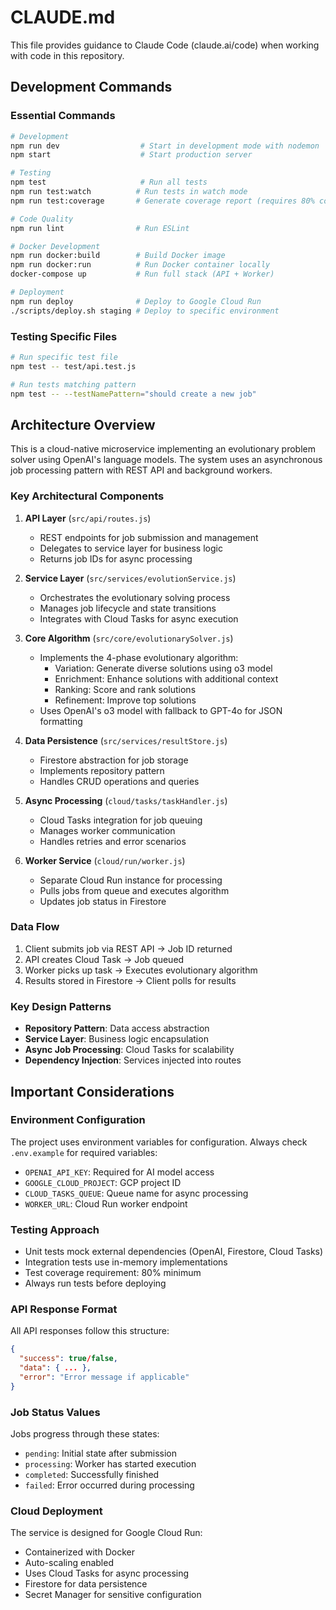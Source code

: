 # CLAUDE.md

This file provides guidance to Claude Code (claude.ai/code) when working with code in this repository.

## Development Commands

### Essential Commands
```bash
# Development
npm run dev                  # Start in development mode with nodemon
npm start                    # Start production server

# Testing
npm test                     # Run all tests
npm run test:watch          # Run tests in watch mode
npm run test:coverage       # Generate coverage report (requires 80% coverage)

# Code Quality
npm run lint                # Run ESLint

# Docker Development
npm run docker:build        # Build Docker image
npm run docker:run          # Run Docker container locally
docker-compose up           # Run full stack (API + Worker)

# Deployment
npm run deploy              # Deploy to Google Cloud Run
./scripts/deploy.sh staging # Deploy to specific environment
```

### Testing Specific Files
```bash
# Run specific test file
npm test -- test/api.test.js

# Run tests matching pattern
npm test -- --testNamePattern="should create a new job"
```

## Architecture Overview

This is a cloud-native microservice implementing an evolutionary problem solver using OpenAI's language models. The system uses an asynchronous job processing pattern with REST API and background workers.

### Key Architectural Components

1. **API Layer** (`src/api/routes.js`)
   - REST endpoints for job submission and management
   - Delegates to service layer for business logic
   - Returns job IDs for async processing

2. **Service Layer** (`src/services/evolutionService.js`)
   - Orchestrates the evolutionary solving process
   - Manages job lifecycle and state transitions
   - Integrates with Cloud Tasks for async execution

3. **Core Algorithm** (`src/core/evolutionarySolver.js`)
   - Implements the 4-phase evolutionary algorithm:
     - Variation: Generate diverse solutions using o3 model
     - Enrichment: Enhance solutions with additional context
     - Ranking: Score and rank solutions
     - Refinement: Improve top solutions
   - Uses OpenAI's o3 model with fallback to GPT-4o for JSON formatting

4. **Data Persistence** (`src/services/resultStore.js`)
   - Firestore abstraction for job storage
   - Implements repository pattern
   - Handles CRUD operations and queries

5. **Async Processing** (`cloud/tasks/taskHandler.js`)
   - Cloud Tasks integration for job queuing
   - Manages worker communication
   - Handles retries and error scenarios

6. **Worker Service** (`cloud/run/worker.js`)
   - Separate Cloud Run instance for processing
   - Pulls jobs from queue and executes algorithm
   - Updates job status in Firestore

### Data Flow
1. Client submits job via REST API → Job ID returned
2. API creates Cloud Task → Job queued
3. Worker picks up task → Executes evolutionary algorithm
4. Results stored in Firestore → Client polls for results

### Key Design Patterns
- **Repository Pattern**: Data access abstraction
- **Service Layer**: Business logic encapsulation
- **Async Job Processing**: Cloud Tasks for scalability
- **Dependency Injection**: Services injected into routes

## Important Considerations

### Environment Configuration
The project uses environment variables for configuration. Always check `.env.example` for required variables:
- `OPENAI_API_KEY`: Required for AI model access
- `GOOGLE_CLOUD_PROJECT`: GCP project ID
- `CLOUD_TASKS_QUEUE`: Queue name for async processing
- `WORKER_URL`: Cloud Run worker endpoint

### Testing Approach
- Unit tests mock external dependencies (OpenAI, Firestore, Cloud Tasks)
- Integration tests use in-memory implementations
- Test coverage requirement: 80% minimum
- Always run tests before deploying

### API Response Format
All API responses follow this structure:
```json
{
  "success": true/false,
  "data": { ... },
  "error": "Error message if applicable"
}
```

### Job Status Values
Jobs progress through these states:
- `pending`: Initial state after submission
- `processing`: Worker has started execution
- `completed`: Successfully finished
- `failed`: Error occurred during processing

### Cloud Deployment
The service is designed for Google Cloud Run:
- Containerized with Docker
- Auto-scaling enabled
- Uses Cloud Tasks for async processing
- Firestore for data persistence
- Secret Manager for sensitive configuration